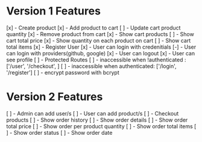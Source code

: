 # Version 1 Features

[x] - Create product
[x] - Add product to cart
[ ] - Update cart product quantity
[x] - Remove product from cart
[x] - Show cart products
[ ] - Show cart total price
[x] - Show quantity on each product on cart
[ ] - Show cart total items
[x] - Register User
[x] - User can login with credenitials
[-] - User can login with providers(github, google)
[x] - User can logout
[x] - User can see profile
[ ] - Protected Routes
[ ] - inaccessible when !authenticated : ['/user', '/checkout', ]
[ ] - inaccessible when authenticated: ['/login', '/register']
[ ] - encrypt password with bcrypt

# Version 2 Features

[ ] - Admin can add user/s
[ ] - User can add product/s
[ ] - Checkout products
[ ] - Show order history
[ ] - Show order details
[ ] - Show order total price
[ ] - Show order per product quantity
[ ] - Show order total items
[ ] - Show order status
[ ] - Show order date
